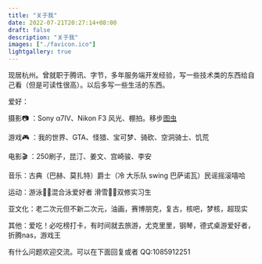 ```yaml
---
title: "关于我"
date: 2022-07-21T20:27:14+08:00
draft: false
description: "关于我"
images: ["./favicon.ico"]
lightgallery: true
---
```


现居杭州。曾就职于腾讯、字节，多年服务端开发经验，写一些技术类的东西给自己看（但是可读性很高）。以后多写一些生活的东西。

爱好：

摄影📷 ：Sony α7IV、Nikon F3 风光、棚拍。移步[图虫](https://chestnutheng.tuchong.com/)

游戏🎮 ：我的世界、GTA、怪猎、宝可梦、骑砍、空洞骑士、饥荒

电影🎬 ：250刷子，昆汀、姜文、宫崎骏、李安

音乐：古典（巴赫、莫扎特）爵士（冷 大乐队 swing 巴萨诺瓦）民谣摇滚嘻哈

运动：游泳🏊🏻混合泳爱好者 滑雪🏂🏻双修实习生

亚文化：老二次元但不新二次元，油画，赛博朋克，复古，核吧，梦核，超现实

其他：爱吃！必吃榜打卡，有时间就去旅游，尤克里里，钢琴，德式桌游爱好者，折腾nas，游戏王


有什么问题欢迎交流。可以在下面回复或者 QQ:1085912251